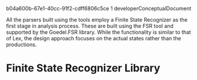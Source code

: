 ﻿<id>b04a600b-67e1-40cc-91f2-cdff6806c5ce
<version>1
<contenttype>developerConceptualDocument

All the parsers built using the tools employ a Finite State Recognizer as 
the first stage in analysis process. These are built using the FSR tool
and supported by the Goedel.FSR library. While the functionality is similar
to that of Lex, the design approach focuses on the actual states rather than
the productions. 

# Finite State Recognizer Library


